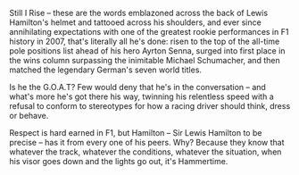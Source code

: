 Still I Rise – these are the words emblazoned across the back of Lewis Hamilton's helmet and tattooed across his shoulders, and ever since annihilating expectations with one of the greatest rookie performances in F1 history in 2007, that's literally all he's done: risen to the top of the all-time pole positions list ahead of his hero Ayrton Senna, surged into first place in the wins column surpassing the inimitable Michael Schumacher, and then matched the legendary German's seven world titles.

Is he the G.O.A.T? Few would deny that he's in the conversation – and what's more he's got there his way, twinning his relentless speed with a refusal to conform to stereotypes for how a racing driver should think, dress or behave.

Respect is hard earned in F1, but Hamilton – Sir Lewis Hamilton to be precise – has it from every one of his peers. Why? Because they know that whatever the track, whatever the conditions, whatever the situation, when his visor goes down and the lights go out, it's Hammertime.
